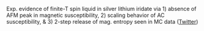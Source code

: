 
Exp. evidence of finite-T spin liquid in silver lithium iridate via 1) absence of AFM peak in magnetic susceptibility, 2) scaling behavior of AC susceptibility, & 3) 2-step release of mag. entropy seen in MC data ([Twitter](https://twitter.com/JoshuahHeath/status/1202618630925516800))
